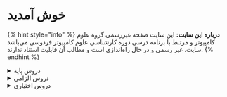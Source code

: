 # خوش آمدید 
{% hint style="info" %}
**درباره این سایت:** این سایت صفحه غیررسمی گروه علوم کامپیوتر و مرتبط با برنامه درسی دوره کارشناسی علوم کامپیوتر فردوسی می‌باشد
سایت، غیر رسمی و در حال راه‌اندازی است و مطالب آن قابلیت استناد ندارند.
{% endhint %}

<details>
<summary>دروس پایه</summary>

* [آمار و احتمال ۱](base/Probability-and-Statistics-I.md)
* [ریاضی عمومی ۱](base/Calculus-I.md)
* [ریاضی عمومی ۲](base/Calculus-II.md)
* [مبانی علوم ریاضی](base/Foundation-of-Mathematics.md)
* [مبانی کامپیوتر و برنامه‌سازی](base/Fundamentals-of-Computer-Programming.md)
* [معادلات دیفرانسیل](base/Differential-Equations.md)

</details>

<details>

<summary>دروس الزامی</summary>

* [اصول سیستم‌های کامپیوتری](mandatory/Principles-of-Computer-Systems.md)
* [آشنایی با یادگیری عمیق](mandatory/Introduction-to-Deep-Learning.md)
* [برنامه‌سازی پیشرفته](mandatory/Advanced-Programming.md)
* [بهینه‌سازی غیرخطی](mandatory/Nonlinear-Optimization.md)
* [بهینه‌سازی گسسته](mandatory/Discrete-Optimization.md)
* [پایگاه داده‌ها](mandatory/Databases.md)
* [تحقیق در عملیات](mandatory/Operations-research.md)
* [تحلیل آماری داده‌ها](mandatory/Statistical-Data-Analysis.md)
* [داده‌کاوی مقدماتی](mandatory/Elementary-Data-Mining.md)
* [زبان‌های برنامه‌سازی](mandatory/Programming-Languages.md)
* [ساختمان داده‌ها](mandatory/Data-Structures.md)
* [سری‌های زمانی کاربردی](mandatory/Applied-Time-Series.md)
* [طراحی و تحلیل الگوریتم‌ها](mandatory/Design-and-Analysis-of-Algorithms.md)
* [کارآفرینی](mandatory/Entrepreneurship.md)
* [کارآموزی](mandatory/Apprenticeship.md)
* [کاربینی](mandatory/Workplace-Exposure.md)
* [کارگاه کامپیوتر ۱](mandatory/Computer-Workshop-I.md)
* [کارگاه کامپیوتر ۲](mandatory/Computer-Workshop-II.md)
* [مبانی اقتصاد دیجیتال](mandatory/Basics-of-Digital-Economics.md)
* [مبانی آنالیز ریاضی](mandatory/Foundation-of-Mathematical-Analysis.md)
* [مبانی آنالیز عددی](mandatory/Foundation-of-Numerical-Analysis.md)
* [مبانی ترکیبیات](mandatory/Foundation-of-Combinatorics.md)
* [مبانی محاسبات علمی](mandatory/Elementary-Scientific-Computing.md)
* [مبانی منطق و نظریه مجموعه‌ها](mandatory/Fundamentals-of-Logic.md)
* [مبانی نظریه محاسبه](mandatory/Introduction-to-the-theory-of-Computation.md)
* [مدلسازی ریاضی](mandatory/Mathematical-Modeling.md)
* [نرم‌افزارهای آماری و تحلیل داده‌ها](mandatory/Statistical-Software-and-data-analysis.md)
* [هوش مصنوعی](mandatory/Artificial-Intelligence.md)
* [یادگیری ماشین مقدماتی](mandatory/Elementary-Machine-Learning.md)

</details>

<details>

<summary>دروس اختیاری</summary>

* [اصول طراحی نرم‌افزار](elective/Principles-of-SoftwareDesign.md)
* [الگوریتم‌های تصادفی](elective/Randomized-Algorithms.md)
* [آزمایشگاه ریاضی](elective/Mathematics-Lab.md)
* [آشنایی با پردازش زبان طبیعی](elective/Introdution-to-Natural-Language-Processing.md)
* [آشنایی با کلان داده‌ها](elective/Introduction-to-Big-Data.md)
* [آشنایی با نظریه بازی‌ها](elective/Introduction-to-Game-Theory.md)
* [آمار محاسباتی](elective/Computational-Statistics.md)
* [آمار و احتمال ۲](elective/Probability-and-Statistics-II.md)
* [آنالیز عددی](elective/Numerical-Analysis.md)
* [بازی‌سازی و بازی‌انگاری](elective/Gamification-and-Game-Design.md)
* [برنامه‌نویسی امن](elective/Secure-Programming.md)
* [برنامه‌نویسی موبایل](elective/Mobile-Programming.md)
* [برنامه‌نویسی وب](elective/Web-Programming.md)
* [پردازش تصویر مقدماتی](elective/Elementary-Image-Processing.md)
* [پروژه کارشناسی](elective/Project.md)
* [تجارت الکترونیک](elective/Electronic-Commerce.md)
* [تحلیل شبکه‌های اجتماعی](elective/Social-Networks-Analysis.md)
* [جبر خطی](elective/Linear-Algebra.md)
* [رایانش چند‌هسته‌ای](elective/Multicore-Computing.md)
* [رگرسیون ۱](elective/Regression-I.md)
* [رمزنگاری](elective/Cryptography.md)
* [روش‌های آماری](elective/Statistical-Methods.md)
* [ریاضیات فازی](elective/Fuzzy-Mathematics.md)
* [سیستم‌های عامل](elective/Operating-Systems.md)
* [سیگنال‌ها و سیستم‌ها](elective/Signals-and-Systems.md)
* [شبکه‌های کامپیوتری](elective/Computer-Networks.md)
* [شبیه‌سازی کامپیوتری](elective/Computerized-Simulation.md)
* [فرآیندهای تصادفی](elective/Stochastic-Processes.md)
* [کامپایلر](elective/Compiler.md)
* [گرافیک کامپیوتری](elective/Computer-Graphics.md)
* [مباحثی در علوم کامپیوتر ۱](elective/Topics-in-Computer-Science-I.md)
* [مباحثی در علوم کامپیوتر ۲](elective/Topics-in-Computer-Science-II.md)
* [مبانی آنالیز فوریه و موجک‌ها](elective/Introduction-to-Fourier-and-Wavelet-Analysis.md)
* [مبانی بیوانفورماتیک](elective/Fundamentals-of-Bioinformatic.md)
* [مبانی جبر](elective/Foundation-of-Algebra.md)
* [مبانی رایانش ابری](elective/Cloud-Computing-Fundamentals.md)
* [مدیریت پروژه‌های فناوری اطلاعات](elective/Information-Technology-Project-Management.md)
* [معناشناسی عملیاتی برنامه‌نویسی](elective/Operational-Semantics-of-Programming.md)
* [منطق برای علوم کامپیوتر](elective/Logic-for-Computer-Science.md)
* [مهارت‌های نرم شغلی](elective/Job-Soft-Skills.md)
* [نظریه گراف و کاربردها](elective/Graph-Theory-and-Applications.md)
* [نظریه محاسبه](elective/Theory-of-Computation.md)
* [نظریه مقدماتی کدگذاری](elective/Elementary-Coding-Theory.md)
* [هندسه محاسباتی](elective/Computational-Geometry.md)
* [هوش تجاری مقدماتی](elective/Elementary-Business-intelligence.md)
* [هوش محاسباتی](elective/Computational-Intelligence.md)

</details>
